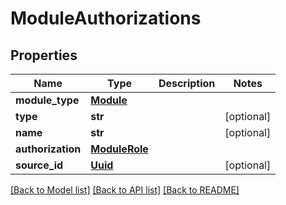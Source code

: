 # ModuleAuthorizations

## Properties
Name | Type | Description | Notes
------------ | ------------- | ------------- | -------------
**module_type** | [**Module**](Module.md) |  | 
**type** | **str** |  | [optional] 
**name** | **str** |  | [optional] 
**authorization** | [**ModuleRole**](ModuleRole.md) |  | 
**source_id** | [**Uuid**](Uuid.md) |  | [optional] 

[[Back to Model list]](../README.md#documentation-for-models) [[Back to API list]](../README.md#documentation-for-api-endpoints) [[Back to README]](../README.md)


